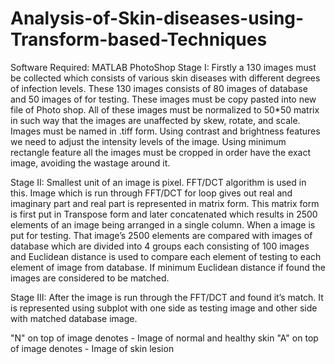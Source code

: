 # Analysis-of-Skin-diseases-using-Transform-based-Techniques
Software Required: 
MATLAB
PhotoShop
Stage I:
Firstly a 130 images must be collected which consists of various skin diseases with different degrees of infection levels. These 130 images consists of 80 images of database and 50 images of for testing. These images must be copy pasted into new file of Photo shop. All of these images must be normalized to 50*50 matrix in such way that the images are unaffected by skew, rotate, and scale. Images must be named in .tiff form. Using contrast and brightness features we need to adjust the intensity levels of the image. Using minimum rectangle feature all the images must be cropped in order have the exact image, avoiding the wastage around it.

Stage II:
Smallest unit of an image is pixel. FFT/DCT algorithm is used in this. Image which is run through FFT/DCT for loop gives out real and imaginary part and real part is represented in matrix form. This matrix form is first put in Transpose form and later concatenated which results in 2500 elements of an image being arranged in a single column. When a image is put for testing. That image’s 2500 elements are compared with images of database which are divided into 4 groups each consisting of 100 images and Euclidean distance is used to compare each element of testing to each element of image from database. If minimum Euclidean distance if found the images are considered to be matched. 

Stage III:
After the image is run through the FFT/DCT and found it’s match. It is represented using subplot with one side as testing image and other side with matched database image. 

"N" on top of image denotes - Image of normal and healthy skin
"A" on top of image denotes - Image of skin lesion 
